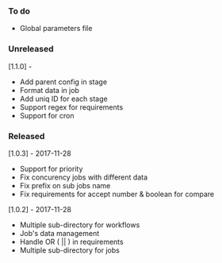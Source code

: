 ### To do

- Global parameters file

### Unreleased

[1.1.0] -

- Add parent config in stage
- Format data in job
- Add uniq ID for each stage
- Support regex for requirements
- Support for cron


### Released

[1.0.3] - 2017-11-28

- Support for priority
- Fix concurency jobs with different data
- Fix prefix on sub jobs name
- Fix requirements for accept number & boolean for compare

[1.0.2] - 2017-11-28

- Multiple sub-directory for workflows
- Job's data management
- Handle OR ( || ) in requirements
- Multiple sub-directory for jobs